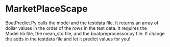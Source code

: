 # MarketPlaceScape

BoatPredict.Py calls the model and the testdata file.  It returns an array of dollar values in the order of the rows in the test data.  It requires the Model.h5 file, the mean_std file, and the boatpreprocessor.py file.  If change the adds in the testdata file and let it predict values for you!
